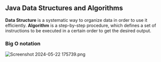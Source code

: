 ## **Java Data Structures and Algorithms**

**Data Structure** is a systematic way to organize data in order to use it efficiently.
**Algorithm** is a step-by-step procedure, which defines a set of instructions to be executed in a certain order to get the desired output.


### **Big O notation**

<img alt="Screenshot 2024-05-22 175739.png" src="..%2F..%2FPictures%2FScreenshots%2FScreenshot%202024-05-22%20175739.png"/>
